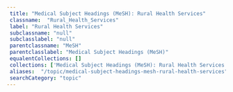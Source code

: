 ```yaml
--- 
 title: "Medical Subject Headings (MeSH): Rural Health Services" 
 classname:  "Rural_Health_Services" 
 label: "Rural Health Services" 
 subclassname: "null" 
 subclasslabel: "null" 
 parentclassname: "MeSH" 
 parentclasslabel: "Medical Subject Headings (MeSH)" 
 equalentCollections: [] 
 collections: ['Medical Subject Headings (MeSH): Rural Health Services']
 aliases:  "/topic/medical-subject-headings-mesh-rural-health-services"  
 searchCategory: "topic" 
---
```

